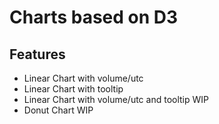 # Charts based on D3

## Features

- Linear Chart with volume/utc
- Linear Chart with tooltip
- Linear Chart with volume/utc and tooltip WIP
- Donut Chart WIP
